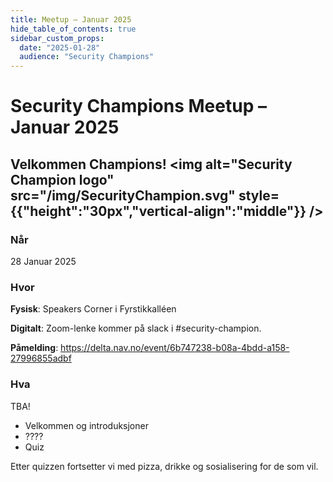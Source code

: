 ```yaml
---
title: Meetup – Januar 2025
hide_table_of_contents: true
sidebar_custom_props:
  date: "2025-01-28"
  audience: "Security Champions"
---
```


# Security Champions Meetup – Januar 2025

## Velkommen Champions! <img alt="Security Champion logo" src="/img/SecurityChampion.svg" style={{"height":"30px","vertical-align":"middle"}} />

### Når

28 Januar 2025

### Hvor

**Fysisk**: Speakers Corner i Fyrstikkalléen

**Digitalt**: Zoom-lenke kommer på slack i #security-champion.

**Påmelding**: https://delta.nav.no/event/6b747238-b08a-4bdd-a158-27996855adbf

### Hva
TBA!

- Velkommen og introduksjoner
- ????
- Quiz

Etter quizzen fortsetter vi med pizza, drikke og sosialisering for de som vil.
